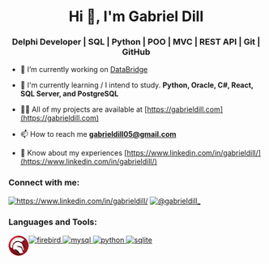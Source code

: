 <h1 align="center">Hi 👋, I'm Gabriel Dill</h1>
<h3 align="center">Delphi Developer | SQL | Python | POO | MVC | REST API | Git | GitHub</h3>

- 🔭 I’m currently working on [DataBridge](https://github.com/xdiLLx/DataBridge)

- 🌱 I'm currently learning / I intend to study. **Python, Oracle, C#, React, SQL Server, and PostgreSQL**

- 👨‍💻 All of my projects are available at [https://gabrieldill.com](https://gabrieldill.com)

- 📫 How to reach me **gabrieldill05@gmail.com**

- 📄 Know about my experiences [https://www.linkedin.com/in/gabrieldill/](https://www.linkedin.com/in/gabrieldill/)

<h3 align="left">Connect with me:</h3>
<p align="left">
<a href="https://linkedin.com/in/https://www.linkedin.com/in/gabrieldill/" target="blank"><img align="center" src="https://raw.githubusercontent.com/rahuldkjain/github-profile-readme-generator/master/src/images/icons/Social/linked-in-alt.svg" alt="https://www.linkedin.com/in/gabrieldill/" height="30" width="40" /></a>
<a href="https://instagram.com/@gabrieldill_" target="blank"><img align="center" src="https://raw.githubusercontent.com/rahuldkjain/github-profile-readme-generator/master/src/images/icons/Social/instagram.svg" alt="@gabrieldill_" height="30" width="40" /></a>
</p>

<h3 align="left">Languages and Tools:</h3>
<p align="left">
<a <a target="_blank" rel="noopener noreferrer" href="https://github.com/daviladanielc/Delphi-Captcha-Generator/raw/main/img/Delphi.png"><img align="left" alt="Embarcadero Delphi" width="40px" src="https://github.com/daviladanielc/Delphi-Captcha-Generator/raw/main/img/Delphi.png" style="max-width: 100%;"></a> </a>
<a href="https://firebirdsql.org/" target="_blank" rel="noreferrer"> <img src="https://alchetron.com/cdn/firebird-database-server-badfe7d8-6959-43a3-b4b4-981996dc8c5-resize-750.jpg" alt="firebird" width="40" height="40"/> </a>
<a href="https://www.mysql.com/" target="_blank" rel="noreferrer"> <img src="https://icons.veryicon.com/png/o/system/inspur-cloud-icon/rds-mysql.png" alt="mysql" width="40" height="40"/> </a>
<a href="https://www.python.org" target="_blank" rel="noreferrer"> <img src="https://upload.wikimedia.org/wikipedia/commons/thumb/c/c3/Python-logo-notext.svg/1869px-Python-logo-notext.svg.png" alt="python" width="40" height="40"/> </a>
<a href="https://www.sqlite.org/" target="_blank" rel="noreferrer"> <img src="https://upload.wikimedia.org/wikipedia/commons/thumb/9/97/Sqlite-square-icon.svg/2048px-Sqlite-square-icon.svg.png" alt="sqlite" width="40" height="40"/> </a>
</p>
